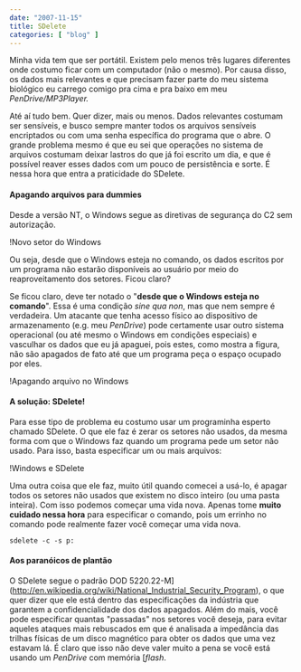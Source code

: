 ```yaml
---
date: "2007-11-15"
title: SDelete
categories: [ "blog" ]
---
```

Minha vida tem que ser portátil. Existem pelo menos três lugares diferentes onde costumo ficar com um computador (não o mesmo). Por causa disso, os dados mais relevantes e que precisam fazer parte do meu sistema biológico eu carrego comigo pra cima e pra baixo em meu _PenDrive/MP3Player._

Até aí tudo bem. Quer dizer, mais ou menos. Dados relevantes costumam ser sensíveis, e busco sempre manter todos os arquivos sensíveis encriptados ou com uma senha específica do programa que o abre. O grande problema mesmo é que eu sei que operações no sistema de arquivos costumam deixar lastros do que já foi escrito um dia, e que é possível reaver esses dados com um pouco de persistência e sorte. É nessa hora que entra a praticidade do SDelete.

#### Apagando arquivos para dummies

Desde a versão NT, o Windows segue as diretivas de segurança do C2 sem autorização.

!Novo setor do Windows

Ou seja, desde que o Windows esteja no comando, os dados escritos por um programa não estarão disponíveis ao usuário por meio do reaproveitamento dos setores. Ficou claro?

Se ficou claro, deve ter notado o "**desde que o Windows esteja no comando**". Essa é uma condição _sine qua non_, mas que nem sempre é verdadeira. Um atacante que tenha acesso físico ao dispositivo de armazenamento (e.g. meu _PenDrive_) pode certamente usar outro sistema operacional (ou até mesmo o Windows em condições especiais) e vasculhar os dados que eu já apaguei, pois estes, como mostra a figura, não são apagados de fato até que um programa peça o espaço ocupado por eles.

!Apagando arquivo no Windows

#### A solução: SDelete!

Para esse tipo de problema eu costumo usar um programinha esperto chamado SDelete. O que ele faz é zerar os setores não usados, da mesma forma com que o Windows faz quando um programa pede um setor não usado. Para isso, basta especificar um ou mais arquivos:

!Windows e SDelete

Uma outra coisa que ele faz, muito útil quando comecei a usá-lo, é apagar todos os setores não usados que existem no disco inteiro (ou uma pasta inteira). Com isso podemos começar uma vida nova. Apenas tome **muito cuidado nessa hora** para especificar o comando, pois um errinho no comando pode realmente fazer você começar uma vida nova.

    
    sdelete -c -s p:

#### Aos paranóicos de plantão

O SDelete segue o padrão DOD 5220.22-M](http://en.wikipedia.org/wiki/National_Industrial_Security_Program), o que quer dizer que ele está dentro das especificações da indústria que garantem a confidencialidade dos dados apagados. Além do mais, você pode especificar quantas "passadas" nos setores você deseja, para evitar aqueles ataques mais rebuscados em que é analisada a impedância das trilhas físicas de um disco magnético para obter os dados que uma vez estavam lá. É claro que isso não deve valer muito a pena se você está usando um _PenDrive_ com memória [_flash_.
